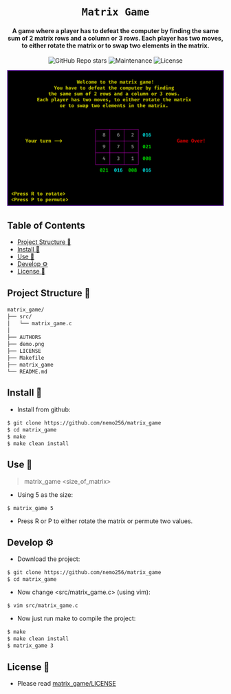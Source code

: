 <div align="center">

# `Matrix Game`

<h4>
  A game where a player has to defeat the computer by finding the same sum of 2 matrix rows and a column or 3 rows. Each player has two moves, to either rotate the matrix or to swap two elements in the matrix.
</h4>

<!-- Badges -->
![GitHub Repo stars](https://img.shields.io/github/stars/nemo256/matrix_game?style=for-the-badge)
![Maintenance](https://shields.io/maintenance/yes/2023?style=for-the-badge)
![License](https://shields.io/github/license/nemo256/matrix_game?style=for-the-badge)

<!-- Demo image -->
![Demo](demo.png)

</div>

<!-- TABLE OF CONTENTS -->
## Table of Contents

* [Project Structure 📁](#project-structure)
* [Install 🔨](#install)
* [Use 🚀](#use)
* [Develop ⚙️](#develop)
* [License 📑](#license)

## Project Structure 📁
```
matrix_game/
├── src/
│   └── matrix_game.c
│
├── AUTHORS
├── demo.png
├── LICENSE
├── Makefile
├── matrix_game
└── README.md
```

## Install 🔨
- Install from github: 
```shell
$ git clone https://github.com/nemo256/matrix_game
$ cd matrix_game
$ make
$ make clean install
```
## Use 🚀
> matrix_game <size_of_matrix>
- Using 5 as the size:
```shell
$ matrix_game 5
```
- Press R or P to either rotate the matrix or permute two values.

## Develop ⚙️
- Download the project:
```shell
$ git clone https://github.com/nemo256/matrix_game
$ cd matrix_game
```
- Now change <src/matrix_game.c> (using vim):
```shell
$ vim src/matrix_game.c
```
- Now just run make to compile the project:
```shell
$ make
$ make clean install
$ matrix_game 3
```

## License 📑
- Please read [matrix_game/LICENSE](https://github.com/nemo256/matrix_game/blob/master/LICENSE)

